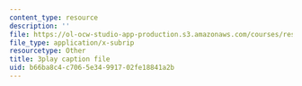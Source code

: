 ```yaml
---
content_type: resource
description: ''
file: https://ol-ocw-studio-app-production.s3.amazonaws.com/courses/res-6-008-digital-signal-processing-spring-2011/b66ba8c4c7065e34991702fe18841a2b_xRLaQ4My3ms.vtt
file_type: application/x-subrip
resourcetype: Other
title: 3play caption file
uid: b66ba8c4-c706-5e34-9917-02fe18841a2b
---
```

